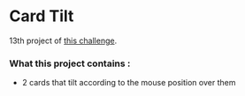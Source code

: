 # Card Tilt

13th project of [this challenge](https://github.com/Rekuiem84/personal-challenge).

### What this project contains :

- 2 cards that tilt according to the mouse position over them
